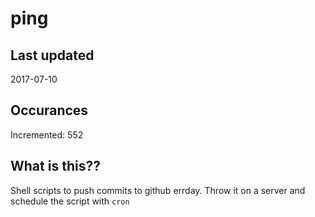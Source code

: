 # ping

## Last updated
2017-07-10

## Occurances
Incremented: 552

## What is this??
Shell scripts to push commits to github errday. Throw it on a server and schedule the script with `cron`


